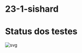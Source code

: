 # 23-1-sishard

# Status dos testes

![svg](http://3.142.157.80/webhook/sishard/test/svg/23-1/insperclassroom/23-1-sishard-G3mha)